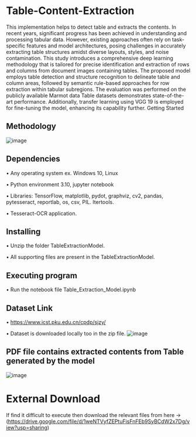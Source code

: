 # Table-Content-Extraction
This implementation helps to detect table and extracts the contents.
In recent years, significant progress has been achieved in understanding and processing tabular data. However, existing approaches often rely on task-specific features and model architectures, posing challenges in accurately extracting table structures amidst diverse layouts, styles, and noise contamination. This study introduces a comprehensive deep learning methodology that is tailored for precise identification and extraction of rows and columns from document images containing tables. The proposed model employs table detection and structure recognition to delineate table and column areas, followed by semantic rule-based approaches for row extraction within tabular subregions. The evaluation was performed on the publicly available Marmot data Table datasets demonstrates state-of-the-art performance. Additionally, transfer learning using VGG 19 is employed for fine-tuning the model, enhancing its capability further.
Getting Started

## Methodology
![image](https://github.com/Document-Data-Analyst/Table-Content-Extraction/assets/22766772/9586b57f-6f72-4c83-9076-7562f77edbbc)

## Dependencies
•	Any operating system ex. Windows 10, Linux

•	Python environment 3.10, jupyter notebook

•	Libraries: TensorFlow, matplotlib, pydot, graphviz, cv2, pandas, pytesseract, reportlab, os, csv, PIL. Itertools.

•	Tesseract-OCR application.
## Installing
•	Unzip the folder TableExtractionModel.

•	All supporting files are present in the TableExtractionModel.

## Executing program

•	Run the notebook file Table_Extraction_Model.ipynb

## Dataset Link

•	https://www.icst.pku.edu.cn/cpdp/sjzy/

•	Dataset is downloaded locally too in the zip file.
![image](https://github.com/Document-Data-Analyst/Table-Content-Extraction/assets/22766772/f14e13a2-2188-43dd-88b3-b29f7f733785) 

## PDF file contains extracted contents from Table generated by the model
![image](https://github.com/Document-Data-Analyst/Table-Content-Extraction/assets/22766772/95a03356-34d7-4b69-af77-464dc6e04b43)


# External Download

If find it difficult to execute then download the relevant files from here -> (https://drive.google.com/file/d/1weNTVyfZEPtuFisFnFEb9SyBCdW2x7Dg/view?usp=sharing)

